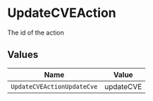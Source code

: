 # UpdateCVEAction

The id of the action


## Values

| Name                       | Value                      |
| -------------------------- | -------------------------- |
| `UpdateCVEActionUpdateCve` | updateCVE                  |